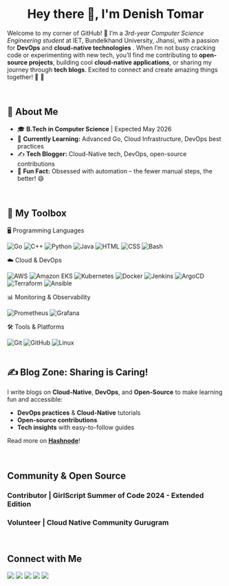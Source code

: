 <h1 align="center">Hey there 👋, I'm Denish Tomar </h1>


Welcome to my corner of GitHub! 🎉 I’m a *3rd-year Computer Science Engineering student* at IET, Bundelkhand University, Jhansi, with a passion for **DevOps** and **cloud-native technologies** . When I’m not busy cracking code or experimenting with new tech, you’ll find me contributing to **open-source projects**, building cool **cloud-native applications**, or sharing my journey through **tech blogs**. Excited to connect and create amazing things together! 🌟 🚀

<br/>

## 🚀 About Me
- 🎓 **B.Tech in Computer Science** | Expected May 2026
- 🌱 **Currently Learning:** Advanced Go, Cloud Infrastructure, DevOps best practices
- ✍️ **Tech Blogger:** Cloud-Native tech, DevOps, open-source contributions
- 🧩 **Fun Fact:** Obsessed with automation – the fewer manual steps, the better! 😄  

<br/>


## 🧰 My Toolbox

🖥️ Programming Languages
<div> 
    <img src="https://img.shields.io/badge/Go-00ADD8?style=for-the-badge&logo=go&logoColor=white" alt="Go">  
    <img src="https://img.shields.io/badge/C%2B%2B-00599C?style=for-the-badge&logo=c%2B%2B&logoColor=white" alt="C++">  
    <img src="https://img.shields.io/badge/Python-3776AB?style=for-the-badge&logo=python&logoColor=white" alt="Python">  
    <img src="https://img.shields.io/badge/Java-007396?style=for-the-badge&logo=java&logoColor=white" alt="Java">  
    <img src="https://img.shields.io/badge/HTML5-E34F26?style=for-the-badge&logo=html5&logoColor=white" alt="HTML"> 
    <img src="https://img.shields.io/badge/CSS3-1572B6?style=for-the-badge&logo=css3&logoColor=white" alt="CSS"> 
    <img src="https://img.shields.io/badge/Bash-4EAA25?style=for-the-badge&logo=gnubash&logoColor=white" alt="Bash"> 
</div>

☁️ Cloud & DevOps
<div> 
    <img src="https://img.shields.io/badge/AWS-232F3E?style=for-the-badge&logo=amazon-aws&logoColor=white" alt="AWS"> 
    <img src="https://img.shields.io/badge/EKS-FF9900?style=for-the-badge&logo=amazon-eks&logoColor=white" alt="Amazon EKS"> 
    <img src="https://img.shields.io/badge/Kubernetes-326CE5?style=for-the-badge&logo=kubernetes&logoColor=white" alt="Kubernetes"> 
    <img src="https://img.shields.io/badge/Docker-2496ED?style=for-the-badge&logo=docker&logoColor=white" alt="Docker"> 
    <img src="https://img.shields.io/badge/Jenkins-D24939?style=for-the-badge&logo=jenkins&logoColor=white" alt="Jenkins"> 
    <img src="https://img.shields.io/badge/ArgoCD-FF5630?style=for-the-badge&logo=argo&logoColor=white" alt="ArgoCD"> 
    <img src="https://img.shields.io/badge/Terraform-623CE4?style=for-the-badge&logo=terraform&logoColor=white" alt="Terraform"> 
    <img src="https://img.shields.io/badge/Ansible-EE0000?style=for-the-badge&logo=ansible&logoColor=white" alt="Ansible"> 
</div>

📊 Monitoring & Observability
<div> 
    <img src="https://img.shields.io/badge/Prometheus-E6522C?style=for-the-badge&logo=prometheus&logoColor=white" alt="Prometheus"> 
    <img src="https://img.shields.io/badge/Grafana-F46800?style=for-the-badge&logo=grafana&logoColor=white" alt="Grafana"> 
</div>

🛠️ Tools & Platforms
<div> 
    <img src="https://img.shields.io/badge/Git-F05032?style=for-the-badge&logo=git&logoColor=white" alt="Git"> 
    <img src="https://img.shields.io/badge/GitHub-181717?style=for-the-badge&logo=github&logoColor=white" alt="GitHub"> 
    <img src="https://img.shields.io/badge/Linux-FCC624?style=for-the-badge&logo=linux&logoColor=black" alt="Linux"> 
</div>

<br/>

## ✍️ Blog Zone: Sharing is Caring!
I write blogs on **Cloud-Native**, **DevOps**, and **Open-Source** to make learning fun and accessible:
-  **DevOps practices** & **Cloud-Native** tutorials  
-  **Open-source contributions**  
-  **Tech insights** with easy-to-follow guides  

Read more on **[Hashnode](https://denish.hashnode.dev)**!

<br/>

## Community & Open Source
### Contributor | **GirlScript Summer of Code 2024 - Extended Edition**
### Volunteer | **Cloud Native Community Gurugram**

<br/>

## Connect with Me
<div align="left">
<a href="https://github.com/yourusername" target="_blank"><img src="https://img.shields.io/badge/-GitHub-333333?style=flat&logo=github" /></a>
<a href="https://www.linkedin.com/in/yourusername/" target="_blank"><img src="https://img.shields.io/badge/-LinkedIn-0077B5?style=flat&logo=linkedin" /></a>
<a href="mailto:youremail@example.com" target="_blank"><img src="https://img.shields.io/badge/-Email-D14836?style=flat&logo=gmail&logoColor=white" /></a>
<a href="https://yourusername.hashnode.dev" target="_blank"><img src="https://img.shields.io/badge/-Hashnode-2962FF?style=flat&logo=hashnode&logoColor=white" /></a>
<a href="https://twitter.com/yourusername" target="_blank"><img src="https://img.shields.io/badge/-Twitter-1DA1F2?style=flat&logo=twitter&logoColor=white" /></a>
</div>
